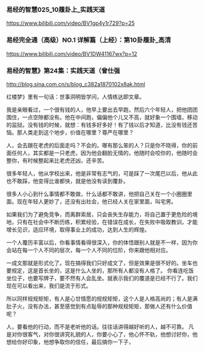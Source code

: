 ### 易经的智慧025_10履卦上_实践天道
https://www.bilibili.com/video/BV1gp4y1r729?p=25

### 易经完全通（高级）NO.1 详解篇（上经）：第10卦履卦_高清
https://www.bilibili.com/video/BV1DW41167wx?p=12

### 易经的智慧》第24集：实践天道（曾仕强
http://blog.sina.com.cn/s/blog_c382a1870102x8ak.html

红楼梦》里有一句话：世事洞明皆学问，人情练达即文章。

我是亲眼看过，一个很有钱的人，他早上要出去早跑，然后六个年轻人，把他团团围住，一点空隙都没有。他在中间跑，偏偏他个儿又不高，就好象一个围墙，移动的监狱。没有钱的时候，就想：有钱多好多好！有了钱以后才知道，比没有钱还苦恼。那人类走到这个地步，价值在哪里？尊严在哪里？

人，会去跟在老虎的后面走吗？不会的。哪有那么笨的人？只是你不晓得，你的前面任何人，其实都是一只老虎，因为他会翻脸无情的，他随时会咬你的，他随时会整你，有时候整起来比老虎还凶，还辛苦。

很多年轻人，他从学校出来，他是非常有志气的，可是踩了一次尾巴以后，他从此也不敢踩，他变得比谁都快，就是他没有读到覆卦。

很多人小心到什么事情都不敢做，什么话都不敢讲，他把自己关在一个小圈圈里面。现在年轻人更妙了，还没有出社会，他已经人关在家里面，叫宅男。

如果我们为了避免竞争，而离群索居，只会丧失生存能力，将自己置于更危险的境地，只有在社会中不断历练，积累经验，在错误在成长，在失败中吸取教训，才能增长见识，适应环境，取得事业上的成功，达到人生的辉煌。

一个人覆历丰富以后，你看事情看得很深入，你的体悟跟别人就是不一样，因为你会站在每一个人不同的层次，每一个人不同的位阶，你来跟他相对应。

一成文那就是形式化了。现在搞得我们只好成文了，但是效果是很不好的。坐车也要规定，这是首长坐的，这是什么人坐的，那所有人都没有人格了。
你看连吃饭坐位子，也要写牌子，要不然有人会乱坐。就表示我们的覆道是已经不行了。我们现在可以看出来，我们是流于形式。

所以同样规规矩矩，有人是心甘情愿的规规矩矩，这个人是人格高尚的；有人是满肚子火，没有办法，甚至感觉到有点耻辱的那种规规矩矩，那做人还有什么价值呢？

人，要看他的行动，而不是老听他的话。往往话讲得越好听的人，越不可靠。
凡是对你很客气，对你很讲究礼貌的人，你要小心了，他心怀不轨，他想讨好你，他想给你好印象，他想争取你的信任，最后搞你一下子，

